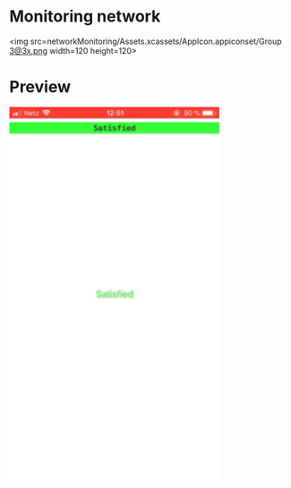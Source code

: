 # Monitoring network
<img src=networkMonitoring/Assets.xcassets/AppIcon.appiconset/Group 3@3x.png width=120 height=120>

# Preview
<img src=image-master.gif width=375 height=667>  
